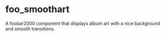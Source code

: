foo_smoothart
=============

A foobar2000 component that displays album art with a nice background and smooth transitions.